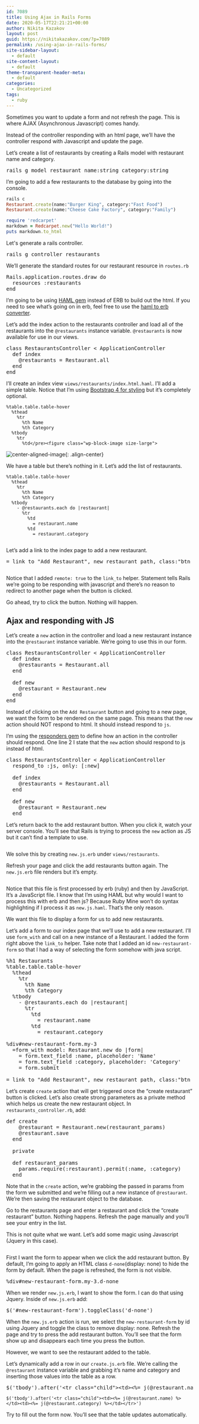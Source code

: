 ```yaml
---
id: 7089
title: Using Ajax in Rails Forms
date: 2020-05-17T22:21:21+00:00
author: Nikita Kazakov
layout: post
guid: https://nikitakazakov.com/?p=7089
permalink: /using-ajax-in-rails-forms/
site-sidebar-layout:
  - default
site-content-layout:
  - default
theme-transparent-header-meta:
  - default
categories:
  - Uncategorized
tags:
  - ruby
---
```

Sometimes you want to update a form and not refresh the page. This is where AJAX (Asynchronous Javascript) comes handy.

Instead of the controller responding with an html page, we&#8217;ll have the controller respond with Javascript and update the page.

Let&#8217;s create a list of restaurants by creating a Rails model with restaurant name and category.

<pre class="EnlighterJSRAW" data-enlighter-language="generic" data-enlighter-theme="" data-enlighter-highlight="" data-enlighter-linenumbers="" data-enlighter-lineoffset="" data-enlighter-title="" data-enlighter-group="">rails g model restaurant name:string category:string</pre>

I&#8217;m going to add a few restaurants to the database by going into the console.

```ruby
rails c
Restaurant.create(name:"Burger King", category:"Fast Food")
Restaurant.create(name:"Cheese Cake Factory", category:"Family")
```

```ruby
require 'redcarpet'
markdown = Redcarpet.new("Hello World!")
puts markdown.to_html
```

Let's generate a rails controller.

<pre class="EnlighterJSRAW" data-enlighter-language="generic" data-enlighter-theme="" data-enlighter-highlight="" data-enlighter-linenumbers="" data-enlighter-lineoffset="" data-enlighter-title="" data-enlighter-group="">rails g controller restaurants</pre>

We&#8217;ll generate the standard routes for our restaurant resource in `routes.rb`

<pre class="EnlighterJSRAW" data-enlighter-language="generic" data-enlighter-theme="" data-enlighter-highlight="" data-enlighter-linenumbers="" data-enlighter-lineoffset="" data-enlighter-title="" data-enlighter-group="">Rails.application.routes.draw do
  resources :restaurants
end
</pre>

I&#8217;m going to be using [HAML gem](https://github.com/haml/haml-rails) instead of ERB to build out the html. If you need to see what&#8217;s going on in erb, feel free to use the [haml to erb converter](https://haml2erb.org/).

Let&#8217;s add the index action to the restaurants controller and load all of the restaurants into the `@restaurants` instance variable. `@restaurants` is now available for use in our views.

<pre class="EnlighterJSRAW" data-enlighter-language="generic" data-enlighter-theme="" data-enlighter-highlight="" data-enlighter-linenumbers="" data-enlighter-lineoffset="" data-enlighter-title="" data-enlighter-group="">class RestaurantsController &lt; ApplicationController
  def index
    @restaurants = Restaurant.all
  end
end</pre>

I&#8217;ll create an index view `views/restaurants/index.html.haml`. I&#8217;ll add a simple table. Notice that I&#8217;m using [Bootstrap 4 for styling](https://github.com/twbs/bootstrap-rubygem) but it&#8217;s completely optional.

```haml
%table.table.table-hover
  %thead
    %tr
      %th Name
      %th Category
  %tbody
    %tr
      %td</pre><figure class="wp-block-image size-large">
```
 
![center-aligned-image](https://nikitakazakov.com/wp-content/uploads/2020/05/image-1-1024x213.png){: .align-center}
<img src="https://nikitakazakov.com/wp-content/uploads/2020/05/image-1-1024x213.png" alt="" class="wp-image-7098" srcset="https://nikitakazakov.com/wp-content/uploads/2020/05/image-1-1024x213.png 1024w, https://nikitakazakov.com/wp-content/uploads/2020/05/image-1-300x62.png 300w, https://nikitakazakov.com/wp-content/uploads/2020/05/image-1-768x160.png 768w, https://nikitakazakov.com/wp-content/uploads/2020/05/image-1.png 1398w" sizes="(max-width: 1024px) 100vw, 1024px" /> </figure> 

We have a table but there&#8217;s nothing in it. Let&#8217;s add the list of restaurants.

```haml
%table.table.table-hover
  %thead
    %tr
      %th Name
      %th Category
  %tbody
    - @restaurants.each do |restaurant|
      %tr
        %td
          = restaurant.name
        %td
          = restaurant.category
```

<img src="https://nikitakazakov.com/wp-content/uploads/2020/05/image-2-1024x278.png" alt="" class="wp-image-7101" srcset="https://nikitakazakov.com/wp-content/uploads/2020/05/image-2-1024x278.png 1024w, https://nikitakazakov.com/wp-content/uploads/2020/05/image-2-300x82.png 300w, https://nikitakazakov.com/wp-content/uploads/2020/05/image-2-768x209.png 768w, https://nikitakazakov.com/wp-content/uploads/2020/05/image-2.png 1174w" sizes="(max-width: 1024px) 100vw, 1024px" /> </figure> 

Let&#8217;s add a link to the index page to add a new restaurant.

<pre class="EnlighterJSRAW" data-enlighter-language="generic" data-enlighter-theme="" data-enlighter-highlight="" data-enlighter-linenumbers="" data-enlighter-lineoffset="" data-enlighter-title="" data-enlighter-group="">= link_to "Add Restaurant", new_restaurant_path, class:"btn btn-primary", remote: true</pre><figure class="wp-block-image size-large">

<img src="https://nikitakazakov.com/wp-content/uploads/2020/05/image-3-1024x317.png" alt="" class="wp-image-7103" srcset="https://nikitakazakov.com/wp-content/uploads/2020/05/image-3-1024x317.png 1024w, https://nikitakazakov.com/wp-content/uploads/2020/05/image-3-300x93.png 300w, https://nikitakazakov.com/wp-content/uploads/2020/05/image-3-768x238.png 768w, https://nikitakazakov.com/wp-content/uploads/2020/05/image-3.png 1290w" sizes="(max-width: 1024px) 100vw, 1024px" /> </figure> 

Notice that I added `remote: true` to the `link_to` helper. Statement tells Rails we&#8217;re going to be responding with javascript and there&#8217;s no reason to redirect to another page when the button is clicked.

Go ahead, try to click the button. Nothing will happen.

## Ajax and responding with JS

Let&#8217;s create a `new` action in the controller and load a new restaurant instance into the `@restaurant` instance variable. We&#8217;re going to use this in our form.

<pre class="EnlighterJSRAW" data-enlighter-language="generic" data-enlighter-theme="" data-enlighter-highlight="" data-enlighter-linenumbers="" data-enlighter-lineoffset="" data-enlighter-title="" data-enlighter-group="">class RestaurantsController &lt; ApplicationController
  def index
    @restaurants = Restaurant.all
  end

  def new
    @restaurant = Restaurant.new
  end
end</pre>

Instead of clicking on the `Add Restaurant` button and going to a new page, we want the form to be rendered on the same page. This means that the `new` action should NOT respond to html. It should instead respond to `js`.

I&#8217;m using the [responders gem](https://github.com/heartcombo/responders) to define how an action in the controller should respond. One line 2 I state that the `new` action should respond to js instead of html.

<pre class="EnlighterJSRAW" data-enlighter-language="generic" data-enlighter-theme="" data-enlighter-highlight="" data-enlighter-linenumbers="" data-enlighter-lineoffset="" data-enlighter-title="" data-enlighter-group="">class RestaurantsController &lt; ApplicationController
  respond_to :js, only: [:new]

  def index
    @restaurants = Restaurant.all
  end

  def new
    @restaurant = Restaurant.new
  end</pre>

Let&#8217;s return back to the add restaurant button. When you click it, watch your server console. You&#8217;ll see that Rails is trying to process the `new` action as JS but it can&#8217;t find a template to use.<figure class="wp-block-image size-large">

<img src="https://nikitakazakov.com/wp-content/uploads/2020/05/image-4-1024x161.png" alt="" class="wp-image-7106" srcset="https://nikitakazakov.com/wp-content/uploads/2020/05/image-4-1024x161.png 1024w, https://nikitakazakov.com/wp-content/uploads/2020/05/image-4-300x47.png 300w, https://nikitakazakov.com/wp-content/uploads/2020/05/image-4-768x120.png 768w, https://nikitakazakov.com/wp-content/uploads/2020/05/image-4-1536x241.png 1536w, https://nikitakazakov.com/wp-content/uploads/2020/05/image-4.png 1684w" sizes="(max-width: 1024px) 100vw, 1024px" /> </figure> 

We solve this by creating `new.js.erb` under `views/restaurants`.

Refresh your page and click the add restaurants button again. The `new.js.erb` file renders but it&#8217;s empty.<figure class="wp-block-image size-large">

<img src="https://nikitakazakov.com/wp-content/uploads/2020/05/image-5-1024x175.png" alt="" class="wp-image-7107" srcset="https://nikitakazakov.com/wp-content/uploads/2020/05/image-5-1024x175.png 1024w, https://nikitakazakov.com/wp-content/uploads/2020/05/image-5-300x51.png 300w, https://nikitakazakov.com/wp-content/uploads/2020/05/image-5-768x131.png 768w, https://nikitakazakov.com/wp-content/uploads/2020/05/image-5.png 1508w" sizes="(max-width: 1024px) 100vw, 1024px" /> </figure> 

Notice that this file is first processed by erb (ruby) and then by JavaScript. It&#8217;s a JavaScript file. I know that I&#8217;m using HAML but why would I want to process this with erb and then js? Because Ruby Mine won&#8217;t do syntax highlighting if I process it as `new.js.haml`. That&#8217;s the only reason.

We want this file to display a form for us to add new restaurants.

Let&#8217;s add a form to our index page that we&#8217;ll use to add a new restaurant. I&#8217;ll use `form_with` and call on a new instance of a Restaurant. I added the form right above the `link_to` helper. Take note that I added an id `new-restaurant-form` so that I had a way of selecting the form somehow with java script.

<pre class="EnlighterJSRAW" data-enlighter-language="generic" data-enlighter-theme="" data-enlighter-highlight="" data-enlighter-linenumbers="" data-enlighter-lineoffset="" data-enlighter-title="" data-enlighter-group="">%h1 Restaurants
%table.table.table-hover
  %thead
    %tr
      %th Name
      %th Category
  %tbody
    - @restaurants.each do |restaurant|
      %tr
        %td
          = restaurant.name
        %td
          = restaurant.category

%div#new-restaurant-form.my-3
  =form_with model: Restaurant.new do |form|
    = form.text_field :name, placeholder: 'Name'
    = form.text_field :category, placeholder: 'Category'
    = form.submit

= link_to "Add Restaurant", new_restaurant_path, class:"btn btn-primary", remote: true</pre>

Let&#8217;s create `create` action that will get triggered once the &#8220;create restaurant&#8221; button is clicked. Let&#8217;s also create strong parameters as a private method which helps us create the new restaurant object. In `restaurants_controller.rb`, add:

<pre class="EnlighterJSRAW" data-enlighter-language="generic" data-enlighter-theme="" data-enlighter-highlight="" data-enlighter-linenumbers="" data-enlighter-lineoffset="" data-enlighter-title="" data-enlighter-group="">def create
    @restaurant = Restaurant.new(restaurant_params)
    @restaurant.save
  end

  private

  def restaurant_params
    params.require(:restaurant).permit(:name, :category)
  end</pre>

Note that in the `create` action, we&#8217;re grabbing the passed in params from the form we submitted and we&#8217;re filling out a new instance of `@restaurant`. We&#8217;re then saving the restaurant object to the database.

Go to the restaurants page and enter a restaurant and click the &#8220;create restaurant&#8221; button. Nothing happens. Refresh the page manually and you&#8217;ll see your entry in the list.

This is not quite what we want. Let&#8217;s add some magic using Javascript (Jquery in this case).<figure class="wp-block-image size-large">

<img src="https://nikitakazakov.com/wp-content/uploads/2020/05/image-6-1024x452.png" alt="" class="wp-image-7112" srcset="https://nikitakazakov.com/wp-content/uploads/2020/05/image-6-1024x452.png 1024w, https://nikitakazakov.com/wp-content/uploads/2020/05/image-6-300x133.png 300w, https://nikitakazakov.com/wp-content/uploads/2020/05/image-6-768x339.png 768w, https://nikitakazakov.com/wp-content/uploads/2020/05/image-6.png 1143w" sizes="(max-width: 1024px) 100vw, 1024px" /> </figure> 

First I want the form to appear when we click the add restaurant button. By default, I&#8217;m going to apply an HTML class `d-none`(display: none) to hide the form by default. When the page is refreshed, the form is not visible.

<pre class="EnlighterJSRAW" data-enlighter-language="generic" data-enlighter-theme="" data-enlighter-highlight="" data-enlighter-linenumbers="" data-enlighter-lineoffset="" data-enlighter-title="" data-enlighter-group="">%div#new-restaurant-form.my-3.d-none</pre>

When we render `new.js.erb`, I want to show the form. I can do that using Jquery. Inside of `new.js.erb` add:

<pre class="EnlighterJSRAW" data-enlighter-language="js" data-enlighter-theme="" data-enlighter-highlight="" data-enlighter-linenumbers="" data-enlighter-lineoffset="" data-enlighter-title="" data-enlighter-group="">$('#new-restaurant-form').toggleClass('d-none')</pre>

When the `new.js.erb` action is run, we select the `new-restaurant-form` by id using Jquery and toggle the class to remove display: none. Refresh the page and try to press the add restaurant button. You&#8217;ll see that the form show up and disappears each time you press the button.

However, we want to see the restaurant added to the table.

Let&#8217;s dynamically add a row in our `create.js.erb` file. We&#8217;re calling the `@restaurant` instance variable and grabbing it&#8217;s name and category and inserting those values into the table as a row.

<pre class="EnlighterJSRAW" data-enlighter-language="js" data-enlighter-theme="" data-enlighter-highlight="" data-enlighter-linenumbers="" data-enlighter-lineoffset="" data-enlighter-title="" data-enlighter-group="">$('tbody').after('&lt;tr class="child">&lt;td>&lt;%= j(@restaurant.name) %>&lt;/td>&lt;td>&lt;%= j(@restaurant.category) %>&lt;/td>&lt;/tr>')</pre>

```erb
$('tbody').after('<tr class="child"><td><%= j(@restaurant.name) %></td><td><%= j(@restaurant.category) %></td></tr>')
```



Try to fill out the form now. You&#8217;ll see that the table updates automatically.